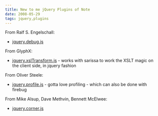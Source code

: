 ```yaml
---
title: New to me jQuery Plugins of Note
date: 2008-05-29
tags: jquery,plugins
---
```

From Ralf S. Engelschall:

* <a href="http://trainofthoughts.org/repo/dirview?d=jquery"> jquery.debug.js</a>

From GlyphX:

* <a href="http://jquery.glyphix.com/">jquery.xslTransform.js</a> - works with sarissa to work the XSLT magic on the client side, in jquery fashion

From Oliver Steele:

* <a href="http://plugins.jquery.com/project/profile">jquery.profile.js</a> - gotta love profiling - which can also be done with firebug

From Mike Alsup, Dave Methvin, Bennett McElwee:

* <a href="http://www.thunderguy.com/semicolon/2007/07/19/optimised-jquery-corners-plugin/">jquery.corner.js</a>

